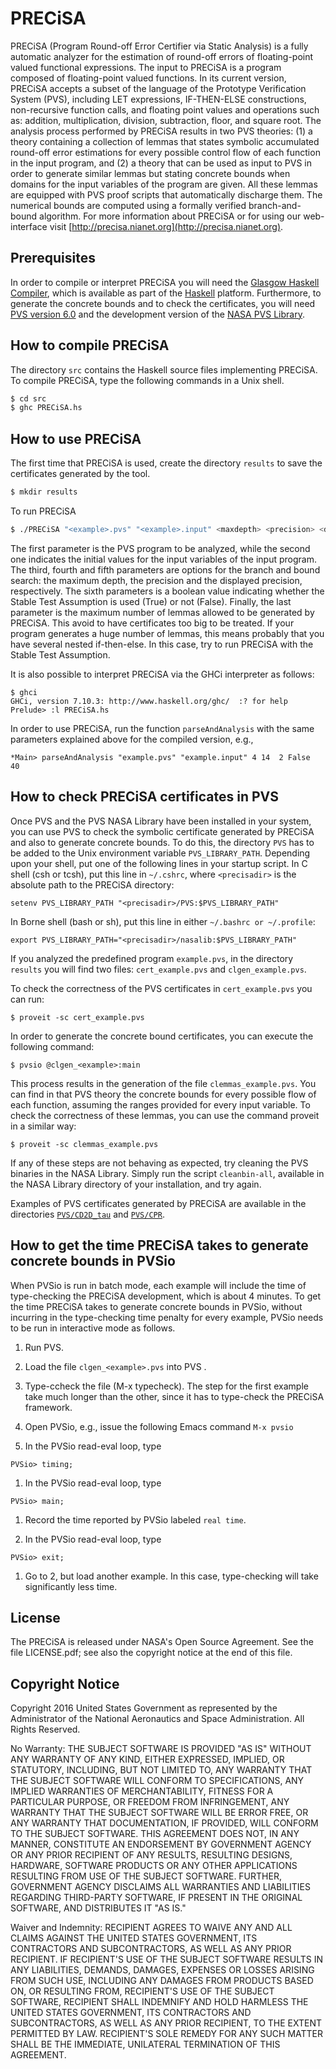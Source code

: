 # PRECiSA

PRECiSA (Program Round-off Error Certifier via Static Analysis) is a fully automatic analyzer for the estimation of round-off errors of floating-point valued functional expressions.
The input to PRECiSA is a program composed of floating-point valued functions. In its current version, PRECiSA accepts a subset of the language of the Prototype Verification System (PVS), including LET expressions, IF-THEN-ELSE constructions, non-recursive function calls, and floating point values and operations such as: addition, multiplication, division, subtraction, floor, and square root.
The analysis process performed by PRECiSA results in two PVS theories: (1) a theory containing a collection of lemmas that states symbolic accumulated round-off error estimations for every possible control flow of each function in the input program, and (2) a theory that can be used as input to PVS in order to generate similar lemmas but stating concrete bounds when domains for the input variables of the program are given. All these lemmas are equipped with PVS proof scripts that automatically discharge them. The numerical bounds are computed using a formally verified branch-and-bound algorithm.
For more information about PRECiSA or for using our web-interface visit [http://precisa.nianet.org](http://precisa.nianet.org).

Prerequisites
-------------

In order to compile or interpret PRECiSA you will need the [Glasgow Haskell Compiler](https://www.haskell.org/ghc), which is available as part of the [Haskell](https://www.haskell.org/platform) platform.
Furthermore, to generate the concrete bounds and to check the certificates, you will need [PVS version 6.0](http://pvs.csl.sri.com) and the development version of the [NASA PVS Library](https://github.com/nasa/pvslib).

How to compile PRECiSA
------------------

The directory `src` contains the Haskell source files implementing
PRECiSA. To compile PRECiSA, type the following commands in a Unix shell.

```bash
$ cd src
$ ghc PRECiSA.hs 
```

How to use PRECiSA
------------------

The first time that PRECiSA is used, create the directory `results` to
save the certificates generated by the tool.

```bash 
$ mkdir results 
```

To run PRECiSA 
```bash 
$ ./PRECiSA "<example>.pvs" "<example>.input" <maxdepth> <precision> <displayed-precision> <stable-test-assumption> <maxlemmas>
```

The first parameter is the PVS program to be analyzed, while the second one indicates the initial values for the input variables of the input program.
The third, fourth and fifth parameters are options for the branch and bound search: the maximum depth, the precision and the displayed precision, respectively.
The sixth parameters is a boolean value indicating whether the Stable Test Assumption is used (True) or not (False).
Finally, the last parameter is the maximum number of lemmas allowed to be generated by PRECiSA. This avoid to have certificates too big to be treated. If your program generates a huge number of lemmas, this means probably that you have several nested if-then-else. In this case, try to run PRECiSA with the Stable Test Assumption.

It is also possible to interpret PRECiSA via the GHCi interpreter as follows:

```
$ ghci
GHCi, version 7.10.3: http://www.haskell.org/ghc/  :? for help
Prelude> :l PRECiSA.hs 
```

In order to use PRECiSA, run the function `parseAndAnalysis` with the
same parameters explained above for the compiled version, e.g.,

```
*Main> parseAndAnalysis "example.pvs" "example.input" 4 14  2 False  40
```

How to check PRECiSA certificates in PVS
------------------

Once PVS and the PVS NASA Library have been installed in your system,
you can use PVS to check the symbolic certificate generated by PRECiSA
and also to generate concrete bounds. To do this, the directory `PVS` has to be added to the Unix environment variable
`PVS_LIBRARY_PATH`.  Depending upon your shell, put one of the following lines
in your startup script.  In C shell (csh or tcsh), put this line in
`~/.cshrc`, where `<precisadir>` is the absolute path to the PRECiSA directory:

~~~
setenv PVS_LIBRARY_PATH "<precisadir>/PVS:$PVS_LIBRARY_PATH"
~~~

In Borne shell (bash or sh), put this line in either `~/.bashrc or ~/.profile`:

~~~
export PVS_LIBRARY_PATH="<precisadir>/nasalib:$PVS_LIBRARY_PATH"
~~~

If you analyzed the predefined program `example.pvs`, in the directory `results` you will find two files: `cert_example.pvs` and `clgen_example.pvs`.

To check the correctness of the PVS certificates in `cert_example.pvs` you can run:

```
$ proveit -sc cert_example.pvs
```

In order to generate the concrete bound certificates, you can execute the following command:

```
$ pvsio @clgen_<example>:main
```

This process results in the generation of the file `clemmas_example.pvs`. You can find in that PVS theory the concrete bounds for every possible flow of each function, assuming the ranges provided for every input variable. To check the correctness of these lemmas, you can use the command proveit in a similar way:

```
$ proveit -sc clemmas_example.pvs
```

If any of these steps are not behaving as expected, try cleaning the
PVS binaries in the NASA Library. Simply run the script
`cleanbin-all`, available in the NASA Library directory of your installation, and try again.

Examples of PVS certificates generated by PRECiSA are available in the
directories [`PVS/CD2D_tau`](PVS/CD2D_tau) and [`PVS/CPR`](PVS/CPR/).

How to get the time PRECiSA takes to generate concrete bounds in PVSio
-------

When PVSio is run in batch mode, each example will include the time of
type-checking the PRECiSA development, which is about 4 minutes. To
get the time PRECiSA takes to generate concrete bounds in PVSio,
without incurring in the type-checking time penalty for every example,
PVSio needs to be run in interactive mode as follows.

1. Run PVS.

1. Load the file `clgen_<example>.pvs` into PVS .

1. Type-ccheck the file (M-x typecheck). The step for the first example
 take much longer than the other, since it has to type-check the
 PRECiSA framework.

1. Open PVSio, e.g., issue the following Emacs command `M-x pvsio`

1. In the PVSio read-eval loop, type 
```
PVSio> timing;
```

1. In the PVSio read-eval loop, type
```
PVSio> main;
```

1. Record the time reported by PVSio labeled `real time`.

1. In the PVSio read-eval loop, type
```
PVSio> exit;
```

1. Go to 2, but load another example. In this case, type-checking will take significantly less time.

License
-------

The PRECiSA is released under NASA's Open Source Agreement. See the file LICENSE.pdf; see also the copyright notice at the end of this file.

Copyright Notice
------------------

Copyright 2016 United States Government as represented by the Administrator of the National Aeronautics and Space Administration. All Rights Reserved.

No Warranty: THE SUBJECT SOFTWARE IS PROVIDED "AS IS" WITHOUT ANY WARRANTY OF ANY KIND, EITHER EXPRESSED, IMPLIED, OR STATUTORY, INCLUDING, BUT NOT LIMITED TO, ANY WARRANTY THAT THE SUBJECT SOFTWARE WILL CONFORM TO SPECIFICATIONS, ANY IMPLIED WARRANTIES OF MERCHANTABILITY, FITNESS FOR A PARTICULAR PURPOSE, OR FREEDOM FROM INFRINGEMENT, ANY WARRANTY THAT THE SUBJECT SOFTWARE WILL BE ERROR FREE, OR ANY WARRANTY THAT DOCUMENTATION, IF PROVIDED, WILL CONFORM TO THE SUBJECT SOFTWARE. THIS AGREEMENT DOES NOT, IN ANY MANNER, CONSTITUTE AN ENDORSEMENT BY GOVERNMENT AGENCY OR ANY PRIOR RECIPIENT OF ANY RESULTS, RESULTING DESIGNS, HARDWARE, SOFTWARE PRODUCTS OR ANY OTHER APPLICATIONS RESULTING FROM USE OF THE SUBJECT SOFTWARE.  FURTHER, GOVERNMENT AGENCY DISCLAIMS ALL WARRANTIES AND LIABILITIES REGARDING THIRD-PARTY SOFTWARE, IF PRESENT IN THE ORIGINAL SOFTWARE, AND DISTRIBUTES IT "AS IS."

Waiver and Indemnity: RECIPIENT AGREES TO WAIVE ANY AND ALL CLAIMS AGAINST THE UNITED STATES GOVERNMENT, ITS CONTRACTORS AND SUBCONTRACTORS, AS WELL AS ANY PRIOR RECIPIENT.  IF RECIPIENT'S USE OF THE SUBJECT SOFTWARE RESULTS IN ANY LIABILITIES, DEMANDS, DAMAGES, EXPENSES OR LOSSES ARISING FROM SUCH USE, INCLUDING ANY DAMAGES FROM PRODUCTS BASED ON, OR RESULTING FROM, RECIPIENT'S USE OF THE SUBJECT SOFTWARE, RECIPIENT SHALL INDEMNIFY AND HOLD HARMLESS THE UNITED STATES GOVERNMENT, ITS CONTRACTORS AND SUBCONTRACTORS, AS WELL AS ANY PRIOR RECIPIENT, TO THE EXTENT PERMITTED BY LAW.  RECIPIENT'S SOLE REMEDY FOR ANY SUCH MATTER SHALL BE THE IMMEDIATE, UNILATERAL TERMINATION OF THIS AGREEMENT.

